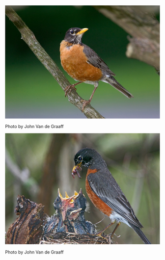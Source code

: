 ![va-2](../images/VA-1a.jpg)

Photo by John Van de Graaff

![va-2](../images/VA-1b.jpg)

Photo by John Van de Graaff
